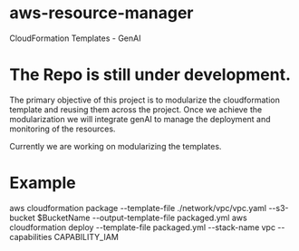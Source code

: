 # aws-resource-manager
CloudFormation Templates - GenAI

# The Repo is still under development.
The primary objective of this project is to modularize the cloudformation template and reusing them across the project. Once we achieve the modularization we will integrate genAI to manage the deployment and monitoring of the resources.

Currently we are working on modularizing the templates.

# Example

aws cloudformation package --template-file ./network/vpc/vpc.yaml --s3-bucket $BucketName --output-template-file packaged.yml
aws cloudformation deploy --template-file packaged.yml --stack-name vpc --capabilities CAPABILITY_IAM


